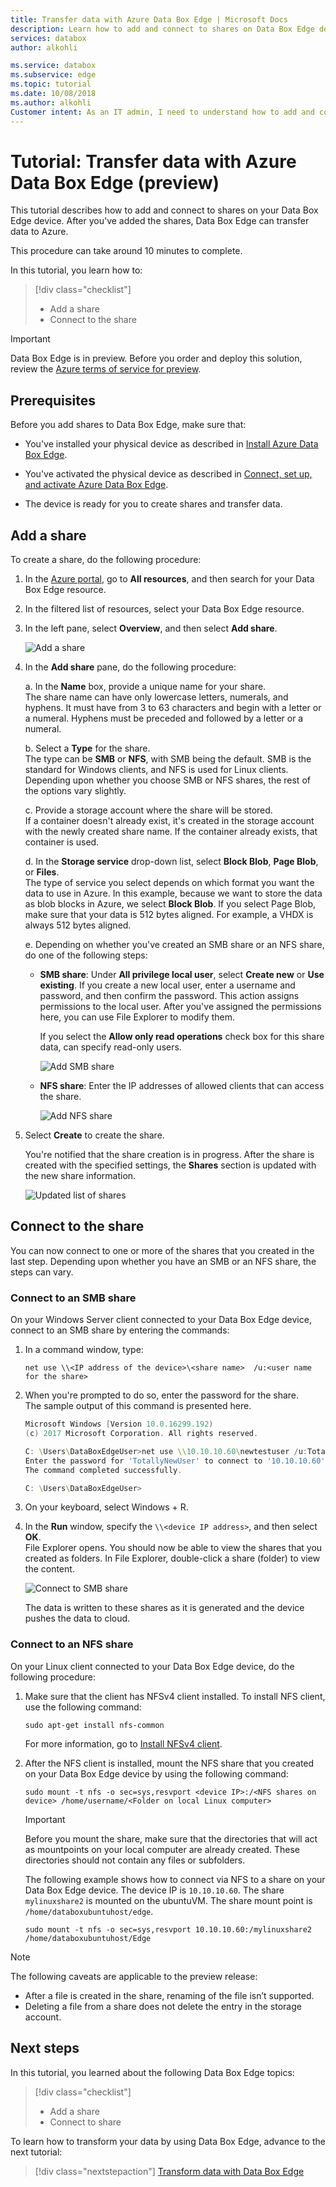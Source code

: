 ```yaml
---
title: Transfer data with Azure Data Box Edge | Microsoft Docs
description: Learn how to add and connect to shares on Data Box Edge device.
services: databox
author: alkohli

ms.service: databox
ms.subservice: edge
ms.topic: tutorial
ms.date: 10/08/2018
ms.author: alkohli
Customer intent: As an IT admin, I need to understand how to add and connect to shares on Data Box Edge so I can use it to transfer data to Azure.
---
```

# Tutorial: Transfer data with Azure Data Box Edge (preview)

This tutorial describes how to add and connect to shares on your Data Box Edge device. After you've added the shares, Data Box Edge can transfer data to Azure.

This procedure can take around 10 minutes to complete. 

In this tutorial, you learn how to:

> [!div class="checklist"]
> * Add a share
> * Connect to the share

> [!IMPORTANT]
> Data Box Edge is in preview. Before you order and deploy this solution, review the [Azure terms of service for preview](https://azure.microsoft.com/support/legal/preview-supplemental-terms/). 
 
## Prerequisites

Before you add shares to Data Box Edge, make sure that:
* You've installed your physical device as described in [Install Azure Data Box Edge](data-box-edge-deploy-install.md). 

* You've activated the physical device as described in [Connect, set up, and activate Azure Data Box Edge](data-box-edge-deploy-connect-setup-activate.md). 

* The device is ready for you to create shares and transfer data.


## Add a share

To create a share, do the following procedure:

1. In the [Azure portal](https://portal.azure.com/), go to **All resources**, and then search for your Data Box Edge resource.
    
1. In the filtered list of resources, select your Data Box Edge resource.

1. In the left pane, select **Overview**, and then select **Add share**.
   
   ![Add a share](./media/data-box-edge-deploy-add-shares/click-add-share.png)

1. In the **Add share** pane, do the following procedure:

    a. In the **Name** box, provide a unique name for your share.  
    The share name can have only lowercase letters, numerals, and hyphens. It must have from 3 to 63 characters and begin with a letter or a numeral. Hyphens must be preceded and followed by a letter or a numeral.
    
    b. Select a **Type** for the share.  
    The type can be **SMB** or **NFS**, with SMB being the default. SMB is the standard for Windows clients, and NFS is used for Linux clients.  
    Depending upon whether you choose SMB or NFS shares, the rest of the options vary slightly. 

    c. Provide a storage account where the share will be stored.  
    If a container doesn't already exist, it's created in the storage account with the newly created share name. If the container already exists, that container is used. 
    
    d. In the **Storage service** drop-down list, select **Block Blob**, **Page Blob**, or **Files**.  
    The type of service you select depends on which format you want the data to use in Azure. In this example, because we want to store the data as blob blocks in Azure, we select **Block Blob**. If you select Page Blob, make sure that your data is 512 bytes aligned. For example, a VHDX is always 512 bytes aligned.
   
    e. Depending on whether you've created an SMB share or an NFS share, do one of the following steps: 
     
    - **SMB share**: Under **All privilege local user**, select **Create new** or **Use existing**. If you create a new local user, enter a username and password, and then confirm the password. This action assigns permissions to the local user. After you've assigned the permissions here, you can use File Explorer to modify them.

        If you select the **Allow only read operations** check box for this share data, can specify read-only users.

        ![Add SMB share](./media/data-box-edge-deploy-add-shares/add-share-smb-1.png)
   
    - **NFS share**: Enter the IP addresses of allowed clients that can access the share.

        ![Add NFS share](./media/data-box-edge-deploy-add-shares/add-share-nfs-1.png)
   
1. Select **Create** to create the share. 
    
    You're notified that the share creation is in progress. After the share is created with the specified settings, the **Shares** section is updated with the new share information. 
    
    ![Updated list of shares](./media/data-box-edge-deploy-add-shares/updated-list-of-shares.png) 

## Connect to the share

You can now connect to one or more of the shares that you created in the last step. Depending upon whether you have an SMB or an NFS share, the steps can vary. 

### Connect to an SMB share

On your Windows Server client connected to your Data Box Edge device, connect to an SMB share by entering the commands:


1. In a command window, type:

    `net use \\<IP address of the device>\<share name>  /u:<user name for the share>`

1. When you're prompted to do so, enter the password for the share.  
   The sample output of this command is presented here.

    ```powershell
    Microsoft Windows [Version 10.0.16299.192) 
    (c) 2017 Microsoft Corporation. All rights reserved. 
    
    C: \Users\DataBoxEdgeUser>net use \\10.10.10.60\newtestuser /u:Tota11yNewUser 
    Enter the password for 'TotallyNewUser' to connect to '10.10.10.60': 
    The command completed successfully. 
    
    C: \Users\DataBoxEdgeUser>
    ```   


1. On your keyboard, select Windows + R. 

1. In the **Run** window, specify the `\\<device IP address>`, and then select **OK**.  
   File Explorer opens. You should now be able to view the shares that you created as folders. In File Explorer, double-click a share (folder) to view the content.
 
    ![Connect to SMB share](./media/data-box-edge-deploy-add-shares/connect-to-share2.png)

    The data is written to these shares as it is generated and the device pushes the data to cloud.

### Connect to an NFS share

On your Linux client connected to your Data Box Edge device, do the following procedure:

1. Make sure that the client has NFSv4 client installed. To install NFS client, use the following command:

   `sudo apt-get install nfs-common`

    For more information, go to [Install NFSv4 client](https://help.ubuntu.com/community/SettingUpNFSHowTo#NFSv4_client).

1. After the NFS client is installed, mount the NFS share that you created on your Data Box Edge device by using the following command:

   `sudo mount -t nfs -o sec=sys,resvport <device IP>:/<NFS shares on device> /home/username/<Folder on local Linux computer>`

    > [!IMPORTANT]
    > Before you mount the share, make sure that the directories that will act as mountpoints on your local computer are already created. These directories should not contain any files or subfolders.

    The following example shows how to connect via NFS to a share on your Data Box Edge device. The device IP is `10.10.10.60`. The share `mylinuxshare2` is mounted on the ubuntuVM. The share mount point is `/home/databoxubuntuhost/edge`.

    `sudo mount -t nfs -o sec=sys,resvport 10.10.10.60:/mylinuxshare2 /home/databoxubuntuhost/Edge`

> [!NOTE] 
> The following caveats are applicable to the preview release:
> - After a file is created in the share, renaming of the file isn’t supported. 
> - Deleting a file from a share does not delete the entry in the storage account.

## Next steps

In this tutorial, you learned about the following Data Box Edge topics:

> [!div class="checklist"]
> * Add a share
> * Connect to share

To learn how to transform your data by using Data Box Edge, advance to the next tutorial:

> [!div class="nextstepaction"]
> [Transform data with Data Box Edge](./data-box-edge-deploy-configure-compute.md)


